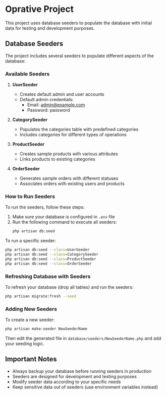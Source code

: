 # Oprative Project

This project uses database seeders to populate the database with initial data for testing and development purposes.

## Database Seeders

The project includes several seeders to populate different aspects of the database:

### Available Seeders

1. **UserSeeder**
   - Creates default admin and user accounts
   - Default admin credentials:
     - Email: admin@example.com
     - Password: password

2. **CategorySeeder**
   - Populates the categories table with predefined categories
   - Includes categories for different types of operations

3. **ProductSeeder**
   - Creates sample products with various attributes
   - Links products to existing categories

4. **OrderSeeder**
   - Generates sample orders with different statuses
   - Associates orders with existing users and products

### How to Run Seeders

To run the seeders, follow these steps:

1. Make sure your database is configured in `.env` file
2. Run the following command to execute all seeders:
   ```bash
   php artisan db:seed
   ```

To run a specific seeder:
```bash
php artisan db:seed --class=UserSeeder
php artisan db:seed --class=CategorySeeder
php artisan db:seed --class=ProductSeeder
php artisan db:seed --class=OrderSeeder
```

### Refreshing Database with Seeders

To refresh your database (drop all tables) and run the seeders:
```bash
php artisan migrate:fresh --seed
```

### Adding New Seeders

To create a new seeder:
```bash
php artisan make:seeder NewSeederName
```

Then edit the generated file in `database/seeders/NewSeederName.php` and add your seeding logic.

## Important Notes

- Always backup your database before running seeders in production
- Seeders are designed for development and testing purposes
- Modify seeder data according to your specific needs
- Keep sensitive data out of seeders (use environment variables instead) 
